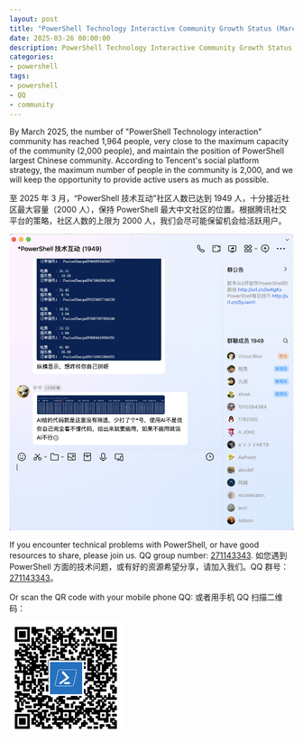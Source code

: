 ```yaml
---
layout: post
title: "PowerShell Technology Interactive Community Growth Status (March 2024)"
date: 2025-03-26 00:00:00
description: PowerShell Technology Interactive Community Growth Status (March 2024)
categories:
- powershell
tags:
- powershell
- QQ
- community
---
```

By March 2025, the number of "PowerShell Technology interaction" community has reached 1,964 people, very close to the maximum capacity of the community (2,000 people), and maintain the position of PowerShell largest Chinese community. According to Tencent's social platform strategy, the maximum number of people in the community is 2,000, and we will keep the opportunity to provide active users as much as possible.

至 2025 年 3 月，“PowerShell 技术互动”社区人数已达到 1949 人，十分接近社区最大容量（2000 人），保持 PowerShell 最大中文社区的位置。根据腾讯社交平台的策略，社区人数的上限为 2000 人，我们会尽可能保留机会给活跃用户。

![QQ Group](/img/2025-03-26-powershell-technology-interactive-community-growth-status.png)

If you encounter technical problems with PowerShell, or have good resources to share, please join us. QQ group number: [271143343](http://url.cn/Jq5bta).
如您遇到 PowerShell 方面的技术问题，或有好的资源希望分享，请加入我们。QQ 群号：[271143343](http://url.cn/Jq5bta)。

Or scan the QR code with your mobile phone QQ:
或者用手机 QQ 扫描二维码：

![QR](/img/qr-qq-group.png)
